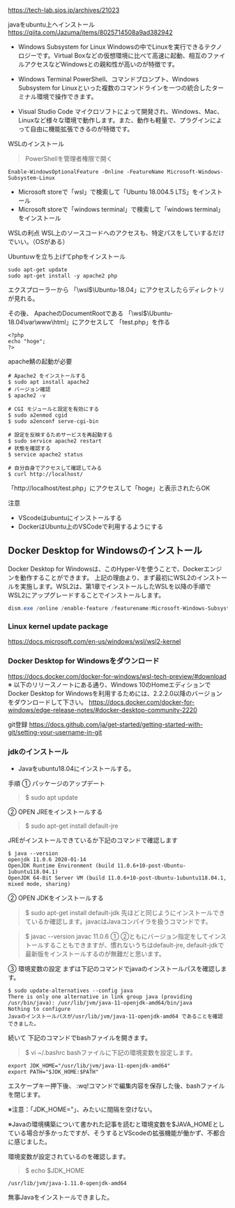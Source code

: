 https://tech-lab.sios.jp/archives/21023

javaをubuntu上へインストール  
https://qiita.com/Jazuma/items/8025714508a9ad382942

- Windows Subsystem for Linux
Windowsの中でLinuxを実行できるテクノロジーです。Virtual Boxなどの仮想環境に比べて高速に起動、相互のファイルアクセスなどWindowsとの親和性が高いのが特徴です。

- Windows Terminal
PowerShell、コマンドプロンプト、Windows Subsystem for Linuxといった複数のコマンドラインを一つの統合したターミナル環境で操作できます。

- Visual Studio Code
マイクロソフトによって開発され、Windows、Mac、Linuxなど様々な環境で動作します。また、動作も軽量で、プラグインによって自由に機能拡張できるのが特徴です。

WSLのインストール
>PowerShellを管理者権限で開く

```console
Enable-WindowsOptionalFeature -Online -FeatureName Microsoft-Windows-Subsystem-Linux
```

- Microsoft storeで「wsl」で検索して「Ubuntu 18.004.5 LTS」をインストール
- Microsoft storeで「windows terminal」で検索して「windows terminal」をインストール

WSLの利点
WSL上のソースコードへのアクセスも、特定パスをしていするだけでいい。（OSがある）

Ubuntuｗを立ち上げてphpをインストール
```console
sudo apt-get update
sudo apt-get install -y apache2 php
```

エクスプローラーから
「\\wsl$\Ubuntu-18.04」にアクセスしたらディレクトリが見れる。  

その後、
ApacheのDocumentRootである
「\\wsl$\Ubuntu-18.04\var\www\html」にアクセスして
「test.php」を作る
```php:test.phpの中身
<?php
echo "hoge";
?>
```
apache鯖の起動が必要

```console
# Apache2 をインストールする
$ sudo apt install apache2
# バージョン確認
$ apache2 -v

# CGI モジュールと設定を有効にする
$ sudo a2enmod cgid
$ sudo a2enconf serve-cgi-bin

# 設定を反映するためサービスを再起動する
$ sudo service apache2 restart
# 状態を確認する
$ service apache2 status

# 自分自身でアクセスして確認してみる
$ curl http://localhost/
```
「http://localhost/test.php」にアクセスして「hoge」と表示されたらOK

注意
- VScodeはubuntuにインストールする
- DockerはUbuntu上のVSCodeで利用するようにする

## Docker Desktop for Windowsのインストール
Docker Desktop for Windowsは、このHyper-Vを使うことで、Dockerエンジンを動作することができます。
上記の理由より、まず最初にWSL2のインストールを実施します。WSL2は、第1章でインストールしたWSLを以降の手順でWSL2にアップグレードすることでインストールします。

```PowerShell
dism.exe /online /enable-feature /featurename:Microsoft-Windows-Subsystem-Linux /all /norestart 
```

### Linux kernel update package
https://docs.microsoft.com/en-us/windows/wsl/wsl2-kernel

### Docker Desktop for Windowsをダウンロード
https://docs.docker.com/docker-for-windows/wsl-tech-preview/#download
※ 以下のリリースノートにある通り、Windows 10のHomeエディションでDocker Desktop for Windowsを利用するためには、2.2.2.0以降のバージョンをダウンロードして下さい。
https://docs.docker.com/docker-for-windows/edge-release-notes/#docker-desktop-community-2220

git登録
https://docs.github.com/ja/get-started/getting-started-with-git/setting-your-username-in-git


### jdkのインストール

- Javaをubuntu18.04にインストールする。

手順
① パッケージのアップデート
>$ sudo apt update

② OPEN JREをインストールする
>$ sudo apt-get install default-jre

JREがインストールできているか下記のコマンドで確認します

```console
$ java --version
openjdk 11.0.6 2020-01-14
OpenJDK Runtime Environment (build 11.0.6+10-post-Ubuntu-1ubuntu118.04.1)
OpenJDK 64-Bit Server VM (build 11.0.6+10-post-Ubuntu-1ubuntu118.04.1, mixed mode, sharing)
```

② OPEN JDKをインストールする

> $ sudo apt-get install default-jdk
先ほどと同じようにインストールできているか確認します。javacはJavaコンパイラを扱うコマンドです。

> $ javac --version
javac 11.0.6
① ②ともにバージョン指定をしてインストールすることもできますが、慣れないうちはdefault-jre, default-jdkで最新版をインストールするのが無難だと思います。

③ 環境変数の設定
まずは下記のコマンドでjavaのインストールパスを確認します。
```Console
$ sudo update-alternatives --config java
There is only one alternative in link group java (providing /usr/bin/java): /usr/lib/jvm/java-11-openjdk-amd64/bin/java
Nothing to configure
Javaのインストールパスが/usr/lib/jvm/java-11-openjdk-amd64 であることを確認できました。
```
続いて 下記のコマンドでbashファイルを開きます。

>$ vi ~/.bashrc
bashファイルに下記の環境変数を設定します。
```Console
export JDK_HOME="/usr/lib/jvm/java-11-openjdk-amd64"
export PATH="$JDK_HOME:$PATH"
```
エスケープキー押下後、
:wq!コマンドで編集内容を保存した後、bashファイルを閉じます。

※注意：「JDK_HOME="」、みたいに間隔を空けない。

※Javaの環境構築について書かれた記事を読むと環境変数を$JAVA_HOMEとしている場合が多かったですが、そうするとVScodeの拡張機能が働かず、不都合に感じました。

環境変数が設定されているのを確認します。

>$ echo $JDK_HOME
```console
/usr/lib/jvm/java-1.11.0-openjdk-amd64
```
無事Javaをインストールできました。
